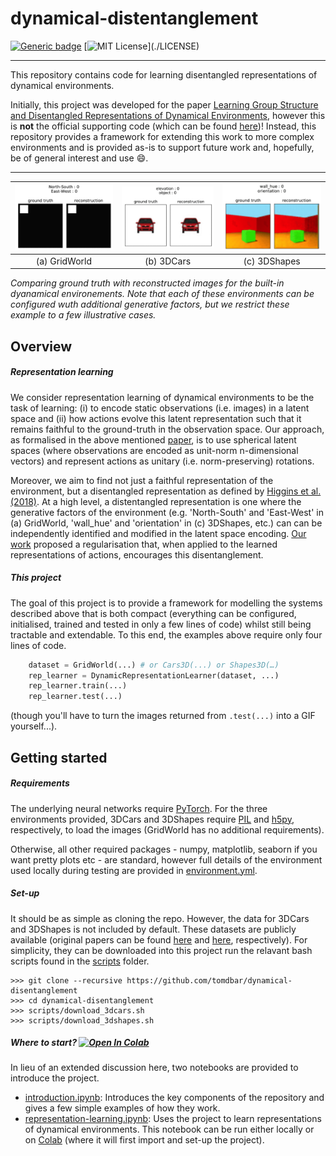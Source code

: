 # dynamical-distentanglement
[![Generic badge](https://img.shields.io/badge/arXiv-2002.06991-<COLOR>.svg)](https://arxiv.org/abs/2002.06991)
[![MIT License](https://img.shields.io/apm/l/atomic-design-ui.svg?)](./LICENSE)

---

This repository contains code for learning disentangled representations of dynamical environments.

Initially, this project was developed for the paper [Learning Group Structure and Disentangled Representations of Dynamical Environments](https://arxiv.org/abs/2002.06991), however this is **not** the official supporting code (which can be found [here](https://github.com/IndustAI/learning-group-structure))!  Instead, this repository provides a framework for extending this work to more complex environments and is provided as-is to support future work and, hopefully, be of general interest and use :smile:.

---

| <img src="imgs/grid_world.gif" width="270" />  | <img src="imgs/cars.gif" width="270" /> | <img src="imgs/shapes.gif" width="270" /> |
|:---:|:---:|:---:|
| (a) GridWorld | (b) 3DCars | (c) 3DShapes |

*Comparing ground truth with reconstructed images for the built-in dyanamical environements.  Note that each of these environments can be configured wuth additional generative factors, but we restrict these example to a few illustrative cases.*

## Overview

##### Representation learning

 We consider representation learning of dynamical environments to be the task of learning: (i) to encode static observations (i.e. images) in a latent space and (ii) how actions evolve this latent representation such that it remains faithful to the ground-truth in the observation space.  Our approach, as formalised in the above mentioned [paper](https://arxiv.org/abs/2002.06991), is to use spherical latent spaces (where observations are encoded as unit-norm n-dimensional vectors) and represent actions as unitary (i.e. norm-preserving) rotations.
 
Moreover, we aim to find not just a faithful representation of the environment, but a disentangled representation as defined by [Higgins et al. (2018)](https://arxiv.org/abs/1812.02230).  At a high level, a distentangled representation is one where the generative factors of the environment (e.g. 'North-South' and 'East-West' in (a) GridWorld, 'wall_hue' and 'orientation' in (c) 3DShapes, etc.) can can be independently identified and modified in the latent space encoding.  [Our work](https://arxiv.org/abs/2002.06991) proposed a regularisation that, when applied to the learned representations of actions, encourages this disentanglement.
 
##### This project

The goal of this project is to provide a framework for modelling the systems described above that is both compact (everything can be configured, initialised, trained and tested in only a few lines of code) whilst still being tractable and extendable.  To this end, the examples above require only four lines of code.

```python
    dataset = GridWorld(...) # or Cars3D(...) or Shapes3D(…)
    rep_learner = DynamicRepresentationLearner(dataset, ...)
    rep_learner.train(...)
    rep_learner.test(...)
```
    
(though you'll have to turn the images returned from ``.test(...)`` into a GIF yourself...).

## Getting started

##### Requirements

The underlying neural networks require [PyTorch](https://pytorch.org/).  For the three environments provided, 3DCars and 3DShapes require [PIL](http://www.pythonware.com/products/pil/) and [h5py](https://www.h5py.org/), respectively, to load the images (GridWorld has no additional requirements).

Otherwise, all other required packages - numpy, matplotlib, seaborn if you want pretty plots etc - are standard, however full details of the environment used locally during testing are provided in [environment.yml](environment.yml).

##### Set-up

It should be as simple as cloning the repo.  However, the data for 3DCars and 3DShapes is not included by default.  These datasets are publicly available (original papers can be found [here](https://papers.nips.cc/paper/5845-deep-visual-analogy-making) and [here](https://arxiv.org/abs/1802.05983), respectively).  For simplicity, they can be downloaded into this project run the relavant bash scripts found in the [scripts](scripts) folder.

    >>> git clone --recursive https://github.com/tomdbar/dynamical-disentanglement
    >>> cd dynamical-disentanglement
    >>> scripts/download_3dcars.sh
    >>> scripts/download_3dshapes.sh

##### Where to start? [![Open In Colab](https://colab.research.google.com/assets/colab-badge.svg)](https://colab.research.google.com/github/tomdbar/dynamical-disentanglement/blob/master/notebooks/representation-learning.ipynb)

In lieu of an extended discussion here, two notebooks are provided to introduce the project.
- [introduction.ipynb](notebooks/introduction.ipynb): Introduces the key components of the repository and gives a few simple examples of how they work.
- [representation-learning.ipynb](notebooks/representation-learning.ipynb): Uses the project to learn representations of dynamical environments.  This notebook can be run either locally or on [Colab](https://colab.research.google.com/github/tomdbar/dynamical-disentanglement/blob/master/notebooks/representation-learning.ipynb) (where it will first import and set-up the project).
